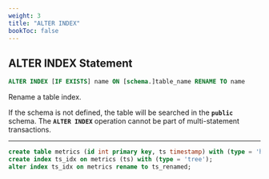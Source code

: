 ```yaml
---
weight: 3
title: "ALTER INDEX"
bookToc: false
---
```



## ALTER INDEX Statement

```SQL
ALTER INDEX [IF EXISTS] name ON [schema.]table_name RENAME TO name
```

Rename a table index.

If the schema is not defined, the table will be searched in the **`public`** schema.
The **`ALTER INDEX`** operation cannot be part of multi-statement transactions.

---

```SQL
create table metrics (id int primary key, ts timestamp) with (type = 'hash');
create index ts_idx on metrics (ts) with (type = 'tree');
alter index ts_idx on metrics rename to ts_renamed;
```
